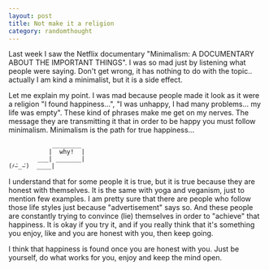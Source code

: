 ```yaml
---
layout: post
title: Not make it a religion
category: randomthought
---
```


Last week I saw the Netflix documentary "Minimalism: A DOCUMENTARY ABOUT THE IMPORTANT THINGS".
 I was so mad just by listening what people were saying. 
Don't get wrong, it has nothing to do with the topic.. actually I am kind a minimalist, but it is  a side effect.

Let me explain my point.
I was mad because people made it look as it were a religion "I found happiness...", "I was unhappy, I had many problems... my life was empty". 
These kind of phrases make me get on my nerves.
The message they are transmitting it that in order to be happy you must follow minimalism.
Minimalism is the path for true happiness... 

```
            ________
           |  why!  |
        ___| _______|
(҂⌣̀_⌣́)  ____|
```

I understand that for some people it is true, but it is true because they are honest with themselves. 
It is the same with yoga and veganism, just to mention few examples. 
I am pretty sure that there are people who follow those life styles just because "advertisement" says so. 
And these people are constantly trying to convince (lie) themselves in order to "achieve" that happiness.
It is okay if you try it, and if you really think that it's something you enjoy, like and you are honest with you, then keep going.

I think that happiness is found once you are honest with you. Just be yourself, do what works for you, enjoy and keep the mind open. 




